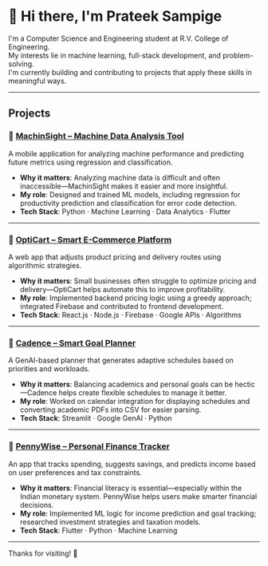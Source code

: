 # 👋 Hi there, I'm Prateek Sampige

I'm a Computer Science and Engineering student at R.V. College of Engineering.  
My interests lie in machine learning, full-stack development, and problem-solving.  
I'm currently building and contributing to projects that apply these skills in meaningful ways.

---

## Projects

### 🤖 [MachinSight – Machine Data Analysis Tool](https://github.com/Prajwal-T-A/MachinSight)  
A mobile application for analyzing machine performance and predicting future metrics using regression and classification.

- **Why it matters**: Analyzing machine data is difficult and often inaccessible—MachinSight makes it easier and more insightful.
- **My role**: Designed and trained ML models, including regression for productivity prediction and classification for error code detection.
- **Tech Stack**: Python · Machine Learning · Data Analytics · Flutter

---

### 🛒 [OptiCart – Smart E-Commerce Platform](https://github.com/prakhar811/OPTICART)  
A web app that adjusts product pricing and delivery routes using algorithmic strategies.

- **Why it matters**: Small businesses often struggle to optimize pricing and delivery—OptiCart helps automate this to improve profitability.
- **My role**: Implemented backend pricing logic using a greedy approach; integrated Firebase and contributed to frontend development.
- **Tech Stack**: React.js · Node.js · Firebase · Google APIs · Algorithms

---

### 📅 [Cadence – Smart Goal Planner](https://github.com/Ashwin18522/Cadence)  
A GenAI-based planner that generates adaptive schedules based on priorities and workloads.

- **Why it matters**: Balancing academics and personal goals can be hectic—Cadence helps create flexible schedules to manage it better.
- **My role**: Worked on calendar integration for displaying schedules and converting academic PDFs into CSV for easier parsing.
- **Tech Stack**: Streamlit · Google GenAI · Python

---

### 💸 [PennyWise – Personal Finance Tracker](https://github.com/Prajwal-T-A/PennyWise)  
An app that tracks spending, suggests savings, and predicts income based on user preferences and tax constraints.

- **Why it matters**: Financial literacy is essential—especially within the Indian monetary system. PennyWise helps users make smarter financial decisions.
- **My role**: Implemented ML logic for income prediction and goal tracking; researched investment strategies and taxation models.
- **Tech Stack**: Flutter · Python · Machine Learning

---

Thanks for visiting! 🌟
